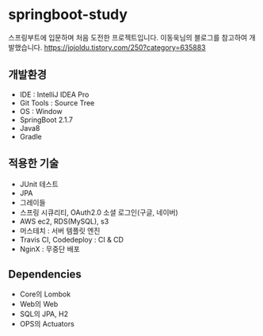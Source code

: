 # springboot-study
스프링부트에 입문하며 처음 도전한 프로젝트입니다.
이동욱님의 블로그를 참고하여 개발했습니다. https://jojoldu.tistory.com/250?category=635883

## 개발환경
* IDE : IntelliJ IDEA Pro
* Git Tools : Source Tree
* OS : Window
* SpringBoot 2.1.7
* Java8
* Gradle

## 적용한 기술
* JUnit 테스트
* JPA
* 그레이들
* 스프링 시큐리티, OAuth2.0 소셜 로그인(구글, 네이버)
* AWS ec2, RDS(MySQL), s3
* 머스테치 : 서버 템플릿 엔진
* Travis CI, Codedeploy : CI & CD
* NginX : 무중단 배포

## Dependencies
* Core의 Lombok
* Web의 Web
* SQL의 JPA, H2
* OPS의 Actuators
